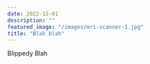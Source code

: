```yaml
---
date: 2022-12-01
description: ""
featured_image: "/images/mri-scanner-1.jpg"
title: "Blah blah"
---
```


Blippedy Blah